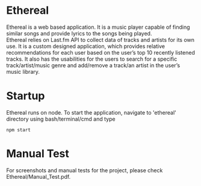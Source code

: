 # Ethereal
Ethereal is a web based application. It is a music player capable of finding similar songs and provide lyrics to the songs being played.  
Ethereal relies on Last.fm API to collect data of tracks and artists for its own use. It is a custom designed application, which provides relative recommendations for each user based on the user’s top 10 recently listened tracks. It also has the usabilities for the users to search for a specific track/artist/music genre and add/remove a track/an artist in the user’s music library.

# Startup
Ethereal runs on node. To start the application, navigate to 'ethereal' directory using bash/terminal/cmd and type  
```
npm start
```

# Manual Test 
For screenshots and manual tests for the project, please check Ethereal/Manual_Test.pdf.
